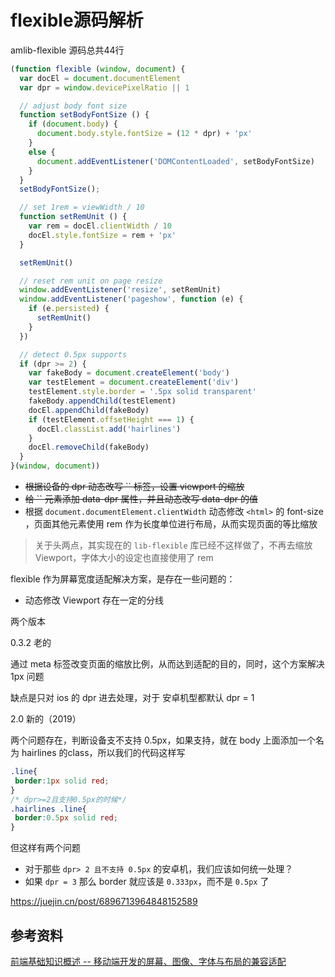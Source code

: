 # flexible源码解析





amlib-flexible 源码总共44行

```javascript
(function flexible (window, document) {
  var docEl = document.documentElement
  var dpr = window.devicePixelRatio || 1

  // adjust body font size
  function setBodyFontSize () {
    if (document.body) {
      document.body.style.fontSize = (12 * dpr) + 'px'
    }
    else {
      document.addEventListener('DOMContentLoaded', setBodyFontSize)
    }
  }
  setBodyFontSize();

  // set 1rem = viewWidth / 10
  function setRemUnit () {
    var rem = docEl.clientWidth / 10
    docEl.style.fontSize = rem + 'px'
  }

  setRemUnit()

  // reset rem unit on page resize
  window.addEventListener('resize', setRemUnit)
  window.addEventListener('pageshow', function (e) {
    if (e.persisted) {
      setRemUnit()
    }
  })

  // detect 0.5px supports
  if (dpr >= 2) {
    var fakeBody = document.createElement('body')
    var testElement = document.createElement('div')
    testElement.style.border = '.5px solid transparent'
    fakeBody.appendChild(testElement)
    docEl.appendChild(fakeBody)
    if (testElement.offsetHeight === 1) {
      docEl.classList.add('hairlines')
    }
    docEl.removeChild(fakeBody)
  }
}(window, document))
```







- ~~根据设备的 dpr 动态改写 `` 标签，设置 viewport 的缩放~~
- ~~给 `` 元素添加 data-dpr 属性，并且动态改写 data-dpr 的值~~
- 根据 `document.documentElement.clientWidth` 动态修改 `<html>` 的 font-size ，页面其他元素使用 rem 作为长度单位进行布局，从而实现页面的等比缩放

> 关于头两点，其实现在的 `lib-flexible` 库已经不这样做了，不再去缩放 Viewport，字体大小的设定也直接使用了 rem



flexible 作为屏幕宽度适配解决方案，是存在一些问题的：

- 动态修改 Viewport 存在一定的分线



两个版本

0.3.2 老的

通过 meta 标签改变页面的缩放比例，从而达到适配的目的，同时，这个方案解决 1px 问题

缺点是只对 ios 的 dpr 进去处理，对于 安卓机型都默认 dpr = 1

2.0 新的（2019）

两个问题存在，判断设备支不支持 0.5px，如果支持，就在 body 上面添加一个名为 hairlines 的class，所以我们的代码这样写

```css
.line{
 border:1px solid red;
}
/* dpr>=2且支持0.5px的时候*/
.hairlines .line{
 border:0.5px solid red;
}
```

但这样有两个问题

- 对于那些 `dpr> 2 且不支持 0.5px` 的安卓机，我们应该如何统一处理？
- 如果 `dpr = 3` 那么 border 就应该是 `0.333px`，而不是 `0.5px` 了

 

https://juejin.cn/post/6896713964848152589

## 参考资料

[前端基础知识概述 -- 移动端开发的屏幕、图像、字体与布局的兼容适配](https://github.com/chokcoco/cnblogsArticle/issues/25#)



